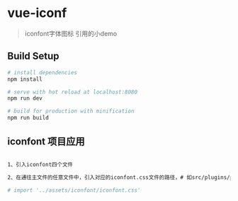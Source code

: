 # vue-iconf

> iconfont字体图标 引用的小demo

## Build Setup

``` bash
# install dependencies
npm install

# serve with hot reload at localhost:8080
npm run dev

# build for production with minification
npm run build
```

## iconfont 项目应用

``` bash

1、引入iconfont四个文件

2、在通往主文件的任意文件中，引入对应的iconfont.css文件的路径，# 如src/plugins/plugin-core.js路径文件中，通过ES6 import引入

# import '../assets/iconfont/iconfont.css'
```

